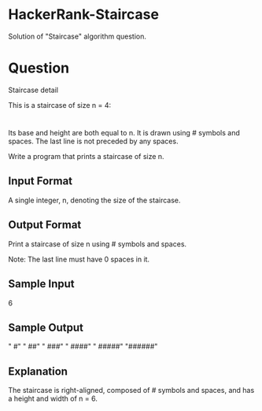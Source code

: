 # HackerRank-Staircase
Solution of "Staircase" algorithm question.

# Question

Staircase detail

This is a staircase of size n = 4:

   #
  ##
 ###
####

Its base and height are both equal to n. It is drawn using # symbols and spaces. The last line is not preceded by any spaces.

Write a program that prints a staircase of size n.

## Input Format

A single integer, n, denoting the size of the staircase.

## Output Format

Print a staircase of size n using # symbols and spaces.

Note: The last line must have 0 spaces in it.

## Sample Input

6

## Sample Output

"     #"
"    ##"
"   ###"
"  ####"
" #####"
"######"

## Explanation

The staircase is right-aligned, composed of # symbols and spaces, and has a height and width of n = 6.
